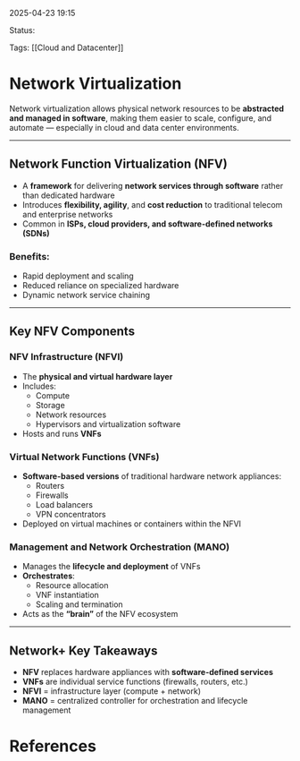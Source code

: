 2025-04-23 19:15

Status:

Tags: [[Cloud and Datacenter]]

# Network Virtualization

Network virtualization allows physical network resources to be **abstracted and managed in software**, making them easier to scale, configure, and automate — especially in cloud and data center environments.

---

## Network Function Virtualization (NFV)

- A **framework** for delivering **network services through software** rather than dedicated hardware
- Introduces **flexibility, agility**, and **cost reduction** to traditional telecom and enterprise networks
- Common in **ISPs, cloud providers, and software-defined networks (SDNs)**

### Benefits:
- Rapid deployment and scaling
- Reduced reliance on specialized hardware
- Dynamic network service chaining

---

## Key NFV Components

### NFV Infrastructure (NFVI)
- The **physical and virtual hardware layer**
- Includes:
  - Compute
  - Storage
  - Network resources
  - Hypervisors and virtualization software
- Hosts and runs **VNFs**

### Virtual Network Functions (VNFs)
- **Software-based versions** of traditional hardware network appliances:
  - Routers
  - Firewalls
  - Load balancers
  - VPN concentrators
- Deployed on virtual machines or containers within the NFVI

### Management and Network Orchestration (MANO)
- Manages the **lifecycle and deployment** of VNFs
- **Orchestrates**:
  - Resource allocation
  - VNF instantiation
  - Scaling and termination
- Acts as the **“brain”** of the NFV ecosystem

---

## Network+ Key Takeaways
- **NFV** replaces hardware appliances with **software-defined services**
- **VNFs** are individual service functions (firewalls, routers, etc.)
- **NFVI** = infrastructure layer (compute + network)
- **MANO** = centralized controller for orchestration and lifecycle management

# References
